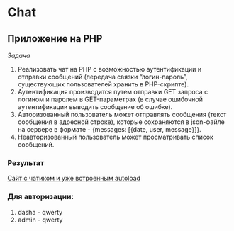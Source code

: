 # Chat
## Приложение на PHP

*Задача*
1. Реализовать чат на PHP с возможностью аутентификации и отправки сообщений (передача связки “логин-пароль”, существующих пользователей хранить в PHP-скрипте). 
2. Аутентификация производится путем отправки GET запроса с логином и паролем в GET-параметрах (в случае ошибочной аутентификации выводить сообщение об ошибке).
3. Авторизованный пользователь может отправлять сообщения (текст сообщения в адресной строке), которые сохраняются в json-файле на сервере в формате - {messages: [{date, user, message}]}. 
4. Неавторизованный пользователь может просматривать список сообщений.

### Результат
[Сайт с чатиком и уже встроенным autoload](http://143.198.70.213:1111/)

### Для авторизации:
1. dasha - qwerty
2. admin - qwerty

